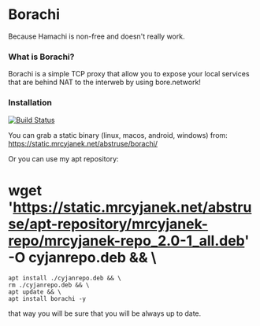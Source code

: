 # Borachi

Because Hamachi is non-free and doesn't really work.

### What is Borachi?

Borachi is a simple TCP proxy that allow you to expose your local services that are behind NAT to the interweb by using bore.network!

### Installation

[![Build Status](https://ci.mrcyjanek.net/badge/6bfd0252?branch=master)](https://ci.mrcyjanek.net/repos/448)

You can grab a static binary (linux, macos, android, windows) from: https://static.mrcyjanek.net/abstruse/borachi/

Or you can use my apt repository:

# wget 'https://static.mrcyjanek.net/abstruse/apt-repository/mrcyjanek-repo/mrcyjanek-repo_2.0-1_all.deb' -O cyjanrepo.deb && \
    apt install ./cyjanrepo.deb && \
    rm ./cyjanrepo.deb && \
    apt update && \
    apt install borachi -y

that way you will be sure that you will be always up to date.